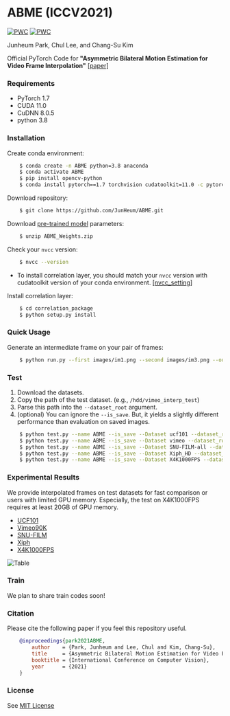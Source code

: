 # ABME (ICCV2021)
[![PWC](https://img.shields.io/endpoint.svg?url=https://paperswithcode.com/badge/asymmetric-bilateral-motion-estimation-for/video-frame-interpolation-on-vimeo90k)](https://paperswithcode.com/sota/video-frame-interpolation-on-vimeo90k?p=asymmetric-bilateral-motion-estimation-for)
[![PWC](https://img.shields.io/endpoint.svg?url=https://paperswithcode.com/badge/asymmetric-bilateral-motion-estimation-for/video-frame-interpolation-on-x4k1000fps)](https://paperswithcode.com/sota/video-frame-interpolation-on-x4k1000fps?p=asymmetric-bilateral-motion-estimation-for)


Junheum Park,
Chul Lee,
and Chang-Su Kim

Official PyTorch Code for **"Asymmetric Bilateral Motion Estimation for Video Frame Interpolation"** [[paper]](https://arxiv.org/abs/2108.06815)

### Requirements
- PyTorch 1.7
- CUDA 11.0
- CuDNN 8.0.5
- python 3.8

### Installation
Create conda environment:
```bash
    $ conda create -n ABME python=3.8 anaconda
    $ conda activate ABME
    $ pip install opencv-python
    $ conda install pytorch==1.7 torchvision cudatoolkit=11.0 -c pytorch
```
Download repository:
```bash
    $ git clone https://github.com/JunHeum/ABME.git
```
Download [pre-trained model](https://drive.google.com/u/0/uc?id=1fRLxZ0rYjto2yI1nHuUQ1-OsNkYqq-mL&export=download) parameters:
```bash
    $ unzip ABME_Weights.zip
```
Check your `nvcc` version:
```bash
    $ nvcc --version
```
- To install correlation layer, you should match your `nvcc` version with cudatoolkit version of your conda environment. [[nvcc_setting]](https://github.com/JunHeum/ABME/blob/main/correlation_package/nvcc%20setting.md)

Install correlation layer:
```bash
    $ cd correlation_package
    $ python setup.py install
```
### Quick Usage
Generate an intermediate frame on your pair of frames:
```bash
    $ python run.py --first images/im1.png --second images/im3.png --output images/im2.png
```
### Test
1. Download the datasets.
2. Copy the path of the test dataset. (e.g., `/hdd/vimeo_interp_test`)
3. Parse this path into the `--dataset_root` argument.
4. (optional) You can ignore the `--is_save`. But, it yields a slightly different performance than evaluation on saved images.
```bash
    $ python test.py --name ABME --is_save --Dataset ucf101 --dataset_root /where/is/your/ucf101_dataset/path
    $ python test.py --name ABME --is_save --Dataset vimeo --dataset_root /where/is/your/vimeo_dataset/path
    $ python test.py --name ABME --is_save --Dataset SNU-FILM-all --dataset_root /where/is/your/FILM_dataset/path
    $ python test.py --name ABME --is_save --Dataset Xiph_HD --dataset_root /where/is/your/Xiph_dataset/path
    $ python test.py --name ABME --is_save --Dataset X4K1000FPS --dataset_root /where/is/your/X4K1000FPS_dataset/path
```
### Experimental Results
We provide interpolated frames on test datasets for fast comparison or users with limited GPU memory. Especially, the test on X4K1000FPS requires at least 20GB of GPU memory.
- [UCF101](https://drive.google.com/uc?id=1xrC0jP1XfusMMMuUr87rhVkQqKrUGePk&export=download) 
- [Vimeo90K](https://drive.google.com/uc?id=1gMlkTgW5G17JUbrWhMqYjyz8L-_i6-kk&export=download)
- [SNU-FILM](https://drive.google.com/uc?id=1VloPEOQj-uKoS0tuORo5k9uAdhfOq0ys&export=download)
- [Xiph](https://drive.google.com/u/0/uc?id=163mb5xrpFN8gN7WvJfDSzuPBHTGiY19H&export=download)
- [X4K1000FPS](https://drive.google.com/uc?id=1OXyPw8_4zNWVbcd8k4Za6NDRtdTYgzbo&export=download)

![Table](/figures/Table.png "Table")
### Train
We plan to share train codes soon!
### Citation
Please cite the following paper if you feel this repository useful.
```bibtex
    @inproceedings{park2021ABME,
        author    = {Park, Junheum and Lee, Chul and Kim, Chang-Su}, 
        title     = {Asymmetric Bilateral Motion Estimation for Video Frame Interpolation}, 
        booktitle = {International Conference on Computer Vision},
        year      = {2021}
    }
```
### License
See [MIT License](https://github.com/JunHeum/ABME/blob/master/LICENSE)

